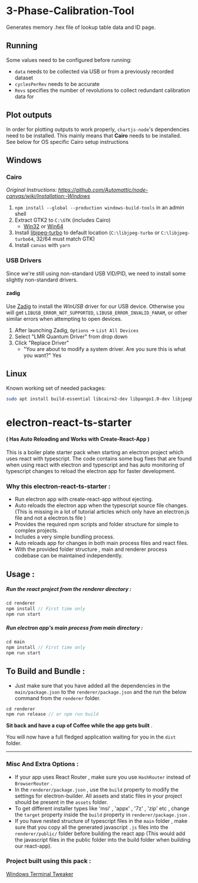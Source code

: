 # 3-Phase-Calibration-Tool

Generates memory .hex file of lookup table data and ID page.

## Running

Some values need to be configured before running:

- `data` needs to be collected via USB or from a previously recorded dataset
- `cyclesPerRev` needs to be accurate
- `Revs` specifies the number of revolutions to collect redundant calibration data for

## Plot outputs

In order for plotting outputs to work properly, `chartjs-node`'s dependencies need to be installed.
This mainly means that **Cairo** needs to be installed.
See below for OS specific Cairo setup instructions

## Windows

### Cairo

_Original Instructions: https://github.com/Automattic/node-canvas/wiki/Installation:-Windows_

1. `npm install --global --production windows-build-tools` in an admin shell
1. Extract GTK2 to `C:\GTK` (includes Cairo)
   - [Win32](http://ftp.gnome.org/pub/GNOME/binaries/win32/gtk+/2.24/gtk+-bundle_2.24.10-20120208_win32.zip) or [Win64](http://ftp.gnome.org/pub/GNOME/binaries/win64/gtk+/2.22/gtk+-bundle_2.22.1-20101229_win64.zip)
1. Install [libjpeg-turbo](http://sourceforge.net/projects/libjpeg-turbo/files/) to default location (`C:\libjpeg-turbo` or `C:\libjpeg-turbo64`, 32/64 must match GTK)
1. Install `canvas` with `yarn`

### USB Drivers

Since we're still using non-standard USB VID/PID, we need to install some slightly non-standard drivers.

#### zadig

Use [Zadig](http://zadig.akeo.ie/) to install the _WinUSB_ driver for our USB device.
Otherwise you will get `LIBUSB_ERROR_NOT_SUPPORTED`, `LIBUSB_ERROR_INVALID_PARAM`, or other similar errors when attempting to open devices.

1. After launching Zadig, `Options` -> `List All Devices`
1. Select "LMR Quantum Driver" from drop down
1. Click "Replace Driver"
   - "You are about to modify a system driver. Are you sure this is what you want?" Yes

## Linux

Known working set of needed packages:

```bash
sudo apt install build-essential libcairo2-dev libpango1.0-dev libjpeg8-dev libgif-dev librsvg2-dev
```

# electron-react-ts-starter

#### ( Has Auto Reloading and Works with Create-React-App )

This is a boiler plate starter pack when starting an electron project which uses react with typescript. The code contains some bug fixes that are found when using react with electron and typescript and has auto monitoring of typescript changes to reload the electron app for faster development.

### Why this electron-react-ts-starter :

- Run electron app with create-react-app without ejecting.
- Auto reloads the electron app when the typescript source file changes. (This is missing in a lot of tutorial articles which only have an electron.js file and not a electron.ts file )
- Provides the required npm scripts and folder structure for simple to complex projects.
- Includes a very simple bundling process.
- Auto reloads app for changes in both main process files and react files.
- With the provided folder structure , main and renderer process codebase can be maintained independently.

## Usage :

##### Run the react project from the renderer directory :

```js
cd renderer
npm install // First time only
npm run start
```

##### Run electron app's main process from main directory :

```js
cd main
npm install // First time only
npm run start
```

## To Build and Bundle :

- Just make sure that you have added all the dependencies in the `main/package.json` to the `renderer/package.json` and the run the below command from the `renderer` folder.

```js
cd renderer
npm run release // or npm run build
```

**Sit back and have a cup of Coffee while the app gets built** .

You will now have a full fledged application waiting for you in the `dist` folder.

---

### Misc And Extra Options :

- If your app uses React Router , make sure you use `HashRouter` instead of `BrowserRouter` .
- In the `renderer/package.json` , use the `build` property to modify the settings for electron-builder. All assets and static files in your project should be present in the `assets` folder.
- To get different installer types like 'msi' , 'appx' , '7z' , 'zip' etc , change the `target` property inside the `build` property in `renderer/package.json` .
- If you have nested structure of typescript files in the `main` folder , make sure that you copy all the generated javascript `.js` files into the `renderer/public/` folder before building the react app (This would add the javascript files in the public folder into the build folder when building our react-app).

### Project built using this pack :

[Windows Terminal Tweaker](https://github.com/nateshmbhat/windows-terminal-tweaker)
